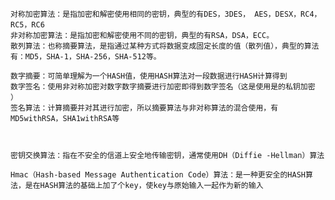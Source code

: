     对称加密算法：是指加密和解密使用相同的密钥，典型的有DES，3DES， AES，DESX，RC4，RC5，RC6
    非对称加密算法：是指加密和解密使用不同的密钥，典型的有RSA，DSA，ECC。
    散列算法：也称摘要算法，是指通过某种方式将数据变成固定长度的值（散列值），典型的算法有：MD5，SHA-1，SHA-256，SHA-512等。

    数字摘要：可简单理解为一个HASH值，使用HASH算法对一段数据进行HASH计算得到
    数字签名：使用非对称加密对数字数字摘要进行加密即得到数字签名（这是使用是的私钥加密 ）
    签名算法：计算摘要并对其进行加密，所以摘要算法与非对称算法的混合使用，有MD5withRSA，SHA1withRSA等



    密钥交换算法：指在不安全的信道上安全地传输密钥，通常使用DH（Diffie -Hellman）算法

    Hmac（Hash-based Message Authentication Code）算法：是一种更安全的HASH算法，是在HASH算法的基础上加了个key，使key与原始输入一起作为新的输入